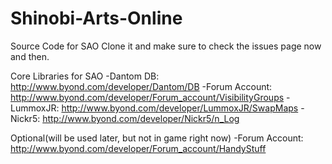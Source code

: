 Shinobi-Arts-Online
===================

Source Code for SAO
Clone it and make sure to check the issues page now and then.

Core Libraries for SAO
-Dantom DB: http://www.byond.com/developer/Dantom/DB
-Forum Account: http://www.byond.com/developer/Forum_account/VisibilityGroups
-LummoxJR: http://www.byond.com/developer/LummoxJR/SwapMaps
-Nickr5: http://www.byond.com/developer/Nickr5/n_Log

Optional(will be used later, but not in game right now)
-Forum Account: http://www.byond.com/developer/Forum_account/HandyStuff

